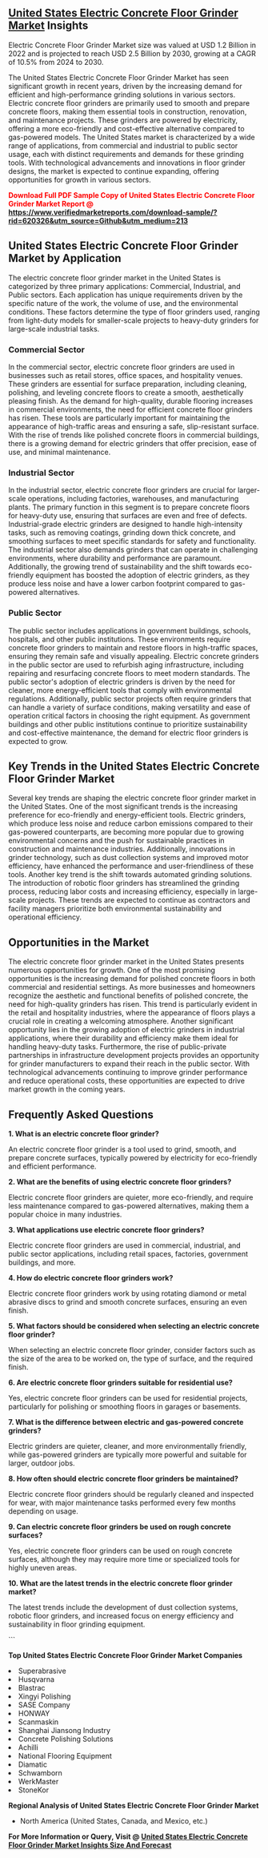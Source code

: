 <h2><a href="https://www.verifiedmarketreports.com/download-sample/?rid=620326&amp;utm_source=Github&amp;utm_medium=213" target="_blank">United States Electric Concrete Floor Grinder Market</a> Insights</h2><p>Electric Concrete Floor Grinder Market size was valued at USD 1.2 Billion in 2022 and is projected to reach USD 2.5 Billion by 2030, growing at a CAGR of 10.5% from 2024 to 2030.</p><p><p>The United States Electric Concrete Floor Grinder Market has seen significant growth in recent years, driven by the increasing demand for efficient and high-performance grinding solutions in various sectors. Electric concrete floor grinders are primarily used to smooth and prepare concrete floors, making them essential tools in construction, renovation, and maintenance projects. These grinders are powered by electricity, offering a more eco-friendly and cost-effective alternative compared to gas-powered models. The United States market is characterized by a wide range of applications, from commercial and industrial to public sector usage, each with distinct requirements and demands for these grinding tools. With technological advancements and innovations in floor grinder designs, the market is expected to continue expanding, offering opportunities for growth in various sectors.</p><p><strong><p><span class=""><span style="color: #ff0000;"><strong>Download Full PDF Sample Copy of United States Electric Concrete Floor Grinder Market Report</strong> @ </span><a href="https://www.verifiedmarketreports.com/download-sample/?rid=620326&amp;utm_source=Github&amp;utm_medium=213" target="_blank">https://www.verifiedmarketreports.com/download-sample/?rid=620326&amp;utm_source=Github&amp;utm_medium=213</a></span></p></strong></p><h2>United States Electric Concrete Floor Grinder Market by Application</h2><p>The electric concrete floor grinder market in the United States is categorized by three primary applications: Commercial, Industrial, and Public sectors. Each application has unique requirements driven by the specific nature of the work, the volume of use, and the environmental conditions. These factors determine the type of floor grinders used, ranging from light-duty models for smaller-scale projects to heavy-duty grinders for large-scale industrial tasks.</p><h3>Commercial Sector</h3><p>In the commercial sector, electric concrete floor grinders are used in businesses such as retail stores, office spaces, and hospitality venues. These grinders are essential for surface preparation, including cleaning, polishing, and leveling concrete floors to create a smooth, aesthetically pleasing finish. As the demand for high-quality, durable flooring increases in commercial environments, the need for efficient concrete floor grinders has risen. These tools are particularly important for maintaining the appearance of high-traffic areas and ensuring a safe, slip-resistant surface. With the rise of trends like polished concrete floors in commercial buildings, there is a growing demand for electric grinders that offer precision, ease of use, and minimal maintenance.</p><h3>Industrial Sector</h3><p>In the industrial sector, electric concrete floor grinders are crucial for larger-scale operations, including factories, warehouses, and manufacturing plants. The primary function in this segment is to prepare concrete floors for heavy-duty use, ensuring that surfaces are even and free of defects. Industrial-grade electric grinders are designed to handle high-intensity tasks, such as removing coatings, grinding down thick concrete, and smoothing surfaces to meet specific standards for safety and functionality. The industrial sector also demands grinders that can operate in challenging environments, where durability and performance are paramount. Additionally, the growing trend of sustainability and the shift towards eco-friendly equipment has boosted the adoption of electric grinders, as they produce less noise and have a lower carbon footprint compared to gas-powered alternatives.</p><h3>Public Sector</h3><p>The public sector includes applications in government buildings, schools, hospitals, and other public institutions. These environments require concrete floor grinders to maintain and restore floors in high-traffic spaces, ensuring they remain safe and visually appealing. Electric concrete grinders in the public sector are used to refurbish aging infrastructure, including repairing and resurfacing concrete floors to meet modern standards. The public sector's adoption of electric grinders is driven by the need for cleaner, more energy-efficient tools that comply with environmental regulations. Additionally, public sector projects often require grinders that can handle a variety of surface conditions, making versatility and ease of operation critical factors in choosing the right equipment. As government buildings and other public institutions continue to prioritize sustainability and cost-effective maintenance, the demand for electric floor grinders is expected to grow.</p><h2>Key Trends in the United States Electric Concrete Floor Grinder Market</h2><p>Several key trends are shaping the electric concrete floor grinder market in the United States. One of the most significant trends is the increasing preference for eco-friendly and energy-efficient tools. Electric grinders, which produce less noise and reduce carbon emissions compared to their gas-powered counterparts, are becoming more popular due to growing environmental concerns and the push for sustainable practices in construction and maintenance industries. Additionally, innovations in grinder technology, such as dust collection systems and improved motor efficiency, have enhanced the performance and user-friendliness of these tools. Another key trend is the shift towards automated grinding solutions. The introduction of robotic floor grinders has streamlined the grinding process, reducing labor costs and increasing efficiency, especially in large-scale projects. These trends are expected to continue as contractors and facility managers prioritize both environmental sustainability and operational efficiency.</p><h2>Opportunities in the Market</h2><p>The electric concrete floor grinder market in the United States presents numerous opportunities for growth. One of the most promising opportunities is the increasing demand for polished concrete floors in both commercial and residential settings. As more businesses and homeowners recognize the aesthetic and functional benefits of polished concrete, the need for high-quality grinders has risen. This trend is particularly evident in the retail and hospitality industries, where the appearance of floors plays a crucial role in creating a welcoming atmosphere. Another significant opportunity lies in the growing adoption of electric grinders in industrial applications, where their durability and efficiency make them ideal for handling heavy-duty tasks. Furthermore, the rise of public-private partnerships in infrastructure development projects provides an opportunity for grinder manufacturers to expand their reach in the public sector. With technological advancements continuing to improve grinder performance and reduce operational costs, these opportunities are expected to drive market growth in the coming years.</p><h2>Frequently Asked Questions</h2><p><strong>1. What is an electric concrete floor grinder?</strong></p><p>An electric concrete floor grinder is a tool used to grind, smooth, and prepare concrete surfaces, typically powered by electricity for eco-friendly and efficient performance.</p><p><strong>2. What are the benefits of using electric concrete floor grinders?</strong></p><p>Electric concrete floor grinders are quieter, more eco-friendly, and require less maintenance compared to gas-powered alternatives, making them a popular choice in many industries.</p><p><strong>3. What applications use electric concrete floor grinders?</strong></p><p>Electric concrete floor grinders are used in commercial, industrial, and public sector applications, including retail spaces, factories, government buildings, and more.</p><p><strong>4. How do electric concrete floor grinders work?</strong></p><p>Electric concrete floor grinders work by using rotating diamond or metal abrasive discs to grind and smooth concrete surfaces, ensuring an even finish.</p><p><strong>5. What factors should be considered when selecting an electric concrete floor grinder?</strong></p><p>When selecting an electric concrete floor grinder, consider factors such as the size of the area to be worked on, the type of surface, and the required finish.</p><p><strong>6. Are electric concrete floor grinders suitable for residential use?</strong></p><p>Yes, electric concrete floor grinders can be used for residential projects, particularly for polishing or smoothing floors in garages or basements.</p><p><strong>7. What is the difference between electric and gas-powered concrete grinders?</strong></p><p>Electric grinders are quieter, cleaner, and more environmentally friendly, while gas-powered grinders are typically more powerful and suitable for larger, outdoor jobs.</p><p><strong>8. How often should electric concrete floor grinders be maintained?</strong></p><p>Electric concrete floor grinders should be regularly cleaned and inspected for wear, with major maintenance tasks performed every few months depending on usage.</p><p><strong>9. Can electric concrete floor grinders be used on rough concrete surfaces?</strong></p><p>Yes, electric concrete floor grinders can be used on rough concrete surfaces, although they may require more time or specialized tools for highly uneven areas.</p><p><strong>10. What are the latest trends in the electric concrete floor grinder market?</strong></p><p>The latest trends include the development of dust collection systems, robotic floor grinders, and increased focus on energy efficiency and sustainability in floor grinding equipment.</p>```</p><p><strong>Top United States Electric Concrete Floor Grinder Market Companies</strong></p><div data-test-id=""><p><li>Superabrasive</li><li> Husqvarna</li><li> Blastrac</li><li> Xingyi Polishing</li><li> SASE Company</li><li> HONWAY</li><li> Scanmaskin</li><li> Shanghai Jiansong Industry</li><li> Concrete Polishing Solutions</li><li> Achilli</li><li> National Flooring Equipment</li><li> Diamatic</li><li> Schwamborn</li><li> WerkMaster</li><li> StoneKor</li></p><div><strong>Regional Analysis of&nbsp;United States Electric Concrete Floor Grinder Market</strong></div><ul><li dir="ltr"><p dir="ltr">North America&nbsp;(United States, Canada, and Mexico, etc.)</p></li></ul><p><strong>For More Information or Query, Visit @&nbsp;</strong><strong><a href="https://www.verifiedmarketreports.com/product/electric-concrete-floor-grinder-market/?utm_source=Github&amp;utm_medium=213" target="_blank">United States Electric Concrete Floor Grinder Market Insights Size And Forecast</a></strong></p></div>
